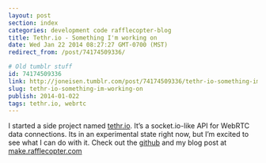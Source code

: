 ```yaml
---
layout: post
section: index
categories: development code rafflecopter-blog
title: Tethr.io - Something I'm working on
date: Wed Jan 22 2014 08:27:27 GMT-0700 (MST)
redirect_from: /post/74174509336/

# Old tumblr stuff
id: 74174509336
link: http://joneisen.tumblr.com/post/74174509336/tethr-io-something-im-working-on
slug: tethr-io-something-im-working-on
publish: 2014-01-022
tags: tethr.io, webrtc
---
```



I started a side project named [tethr.io](https://github.com/yanatan16/tethr.io). It’s a socket.io-like API for WebRTC data connections. Its in an experimental state right now, but I’m excited to see what I can do with it. Check out the [github](https://github.com/yanatan16/tethr.io) and my blog post at [make.rafflecopter.com](http://make.rafflecopter.com/side-project-jon-tether-io.html)

